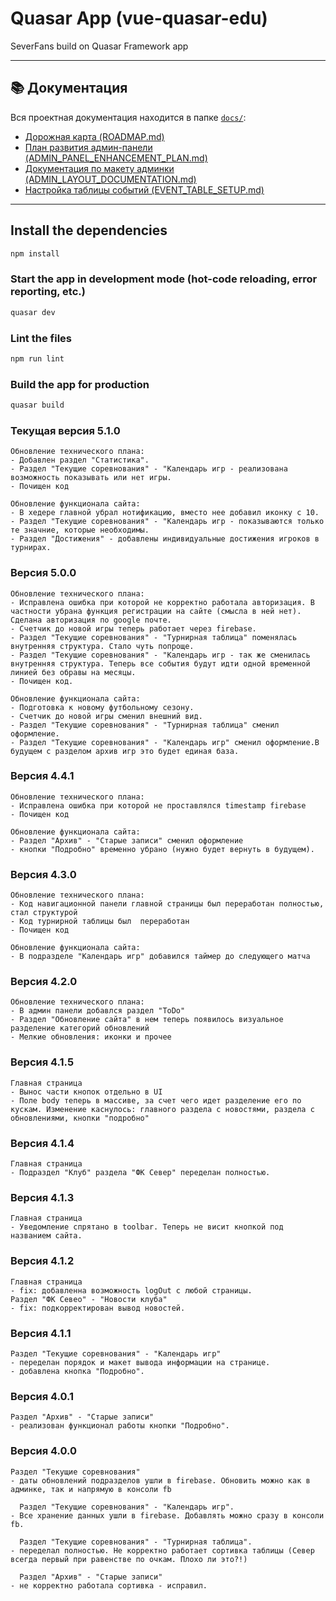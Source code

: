 # Quasar App (vue-quasar-edu)

SeverFans build on Quasar Framework app

---

## 📚 Документация

Вся проектная документация находится в папке [`docs/`](./docs):

- [Дорожная карта (ROADMAP.md)](./docs/ROADMAP.md)
- [План развития админ-панели (ADMIN_PANEL_ENHANCEMENT_PLAN.md)](./docs/ADMIN_PANEL_ENHANCEMENT_PLAN.md)
- [Документация по макету админки (ADMIN_LAYOUT_DOCUMENTATION.md)](./docs/ADMIN_LAYOUT_DOCUMENTATION.md)
- [Настройка таблицы событий (EVENT_TABLE_SETUP.md)](./docs/EVENT_TABLE_SETUP.md)

---

## Install the dependencies
```bash
npm install
```

### Start the app in development mode (hot-code reloading, error reporting, etc.)
```bash
quasar dev
```

### Lint the files
```bash
npm run lint
```

### Build the app for production
```bash
quasar build
```
### Текущая версия 5.1.0

```
Обновление технического плана:
- Добавлен раздел "Статистика".
- Раздел "Текущие соревнования" - "Календарь игр - реализована возможность показывать или нет игры.
- Почищен код

Обновление функционала сайта:
- В хедере главной убрал нотификацию, вместо нее добавил иконку с 10.
- Раздел "Текущие соревнования" - "Календарь игр - показываются только те значние, которые необходимы.
- Раздел "Достижения" - добавлены индивидуальные достижения игроков в турнирах.
```
### Версия 5.0.0
```
Обновление технического плана:
- Исправлена ошибка при которой не корректно работала авторизация. В частности убрана функция регистрации на сайте (смысла в ней нет). Сделана авторизация по google почте.
- Счетчик до новой игры теперь работает через firebase.
- Раздел "Текущие соревнования" - "Турнирная таблица" поменялась внутренняя структура. Стало чуть попроще.
- Раздел "Текущие соревнования" - "Календарь игр - так же сменилась внутренняя структура. Теперь все события будут идти одной временной линией без обравы на месяцы.
- Почищен код.

Обновление функционала сайта:
- Подготовка к новому футбольному сезону.
- Счетчик до новой игры сменил внешний вид.
- Раздел "Текущие соревнования" - "Турнирная таблица" сменил оформление.
- Раздел "Текущие соревнования" - "Календарь игр" сменил оформление.В будущем с разделом архив игр это будет единая база.
```

### Версия 4.4.1
```
Обновление технического плана:
- Исправлена ошибка при которой не проставлялся timestamp firebase
- Почищен код

Обновление функционала сайта:
- Раздел "Архив" - "Старые записи" сменил оформление
- кнопки "Подробно" временно убрано (нужно будет вернуть в будущем).

```
### Версия 4.3.0
```
Обновление технического плана:
- Код навигационной панели главной страницы был переработан полностью, стал структурой
- Код турнирной таблицы был  переработан
- Почищен код

Обновление функционала сайта:
- В подразделе "Календарь игр" добавился таймер до следующего матча
```

### Версия 4.2.0
```
Обновление технического плана:
- В админ панели добавлся раздел "ToDo"
- Раздел "Обновление сайта" в нем теперь появилось визуальное разделение категорий обновлений
- Мелкие обновления: иконки и прочее
```

### Версия 4.1.5
```
Главная страница
- Вынос части кнопок отдельно в UI
- Поле body теперь в массиве, за счет чего идет разделение его по кускам. Изменение каснулось: главного раздела с новостями, раздела с обновлениями, кнопки "подробно"
```

### Версия 4.1.4
```
Главная страница
- Подраздел "Клуб" раздела "ФК Север" переделан полностью.
```

### Версия 4.1.3
```
Главная страница
- Уведомление спрятано в toolbar. Теперь не висит кнопкой под названием сайта.
```

### Версия 4.1.2
```
Главная страница
- fix: добавленна возможность logOut с любой страницы.
Раздел "ФК Севео" - "Новости клуба"
- fix: подкорректирован вывод новостей.
```

### Версия 4.1.1
```
Раздел "Текущие соревнования" - "Календарь игр"
- переделан порядок и макет вывода информации на странице.
- добавлена кнопка "Подробно".
```

### Версия 4.0.1
```
Раздел "Архив" - "Старые записи"
- реализован функционал работы кнопки "Подробно".
```

### Версия 4.0.0
```
Раздел "Текущие соревнования"
- даты обновлений подразделов ушли в firebase. Обновить можно как в админке, так и напрямую в консоли fb

  Раздел "Текущие соревнования" - "Календарь игр".
- Все хранение данных ушли в firebase. Добавлять можно сразу в консоли fb.

  Раздел "Текущие соревнования" - "Турнирная таблица".
- переделал полностью. Не корректно работает сортивка таблицы (Север всегда первый при равенстве по очкам. Плохо ли это?!)

  Раздел "Архив" - "Старые записи"
- не корректно работала сортивка - исправил.
```
